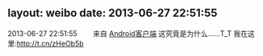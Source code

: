 layout: weibo
date: 2013-06-27 22:51:55
---
<meta name="referrer" content="no-referrer" />

2013-06-27 22:51:55  &nbsp;&nbsp;&nbsp;&nbsp;&nbsp;&nbsp; 来自 <a href="http://app.weibo.com/t/feed/c66T5g" rel="nofollow">Android客户端</a>
这究竟是为什么……T_T 我在这里:http://t.cn/zHeOb5b ​​​
